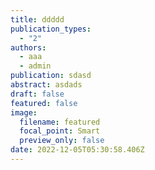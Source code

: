 ```yaml
---
title: ddddd
publication_types:
  - "2"
authors:
  - aaa
  - admin
publication: sdasd
abstract: asdads
draft: false
featured: false
image:
  filename: featured
  focal_point: Smart
  preview_only: false
date: 2022-12-05T05:30:58.406Z
---
```

